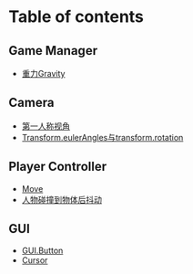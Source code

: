# Table of contents

## Game Manager

* [重力Gravity](README.md)

## Camera

* [第一人称视角](<README (1).md>)
* [Transform.eulerAngles与transform.rotation](camera/transform.eulerangles-yu-transform.rotation.md)

## Player Controller

* [Move](player-controller/move.md)
* [人物碰撞到物体后抖动](player-controller/ren-wu-peng-zhuang-dao-wu-ti-hou-dou-dong.md)

## GUI

* [GUI.Button](gui/gui.button.md)
* [Cursor](<README (2).md>)

